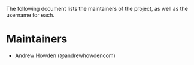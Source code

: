 The following document lists the maintainers of the project, as well as the username for each.

# Maintainers
- Andrew Howden (@andrewhowdencom)

